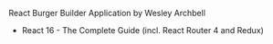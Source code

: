 React Burger Builder Application by Wesley Archbell
- React 16 - The Complete Guide (incl. React Router 4 and Redux)
